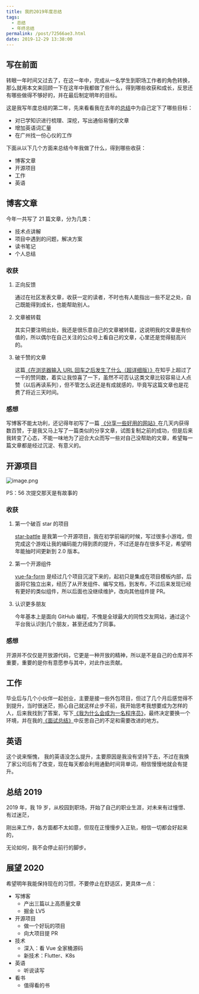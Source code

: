 ```yaml
---
title: 我的2019年度总结
tags:
  - 总结
  - 年终总结
permalink: /post/72566ae3.html
date: 2019-12-29 13:38:00
---
```


## 写在前面

转眼一年时间又过去了，在这一年中，完成从一名学生到职场工作者的角色转换，那么就用本文来回顾一下在这年中我都做了些什么，得到哪些收获和成长，反思还有哪些做得不够好的，并在最后制定明年的目标。

这是我写年度总结的第二年，先来看看我在去年的[总结](https://4ark.me/posts/2019-summary/)中为自己定下了哪些目标：

- 对已学知识进行梳理、深挖，写出通俗易懂的文章
- 增加英语词汇量
- 在广州找一份心仪的工作

下面从以下几个方面来总结今年我做了什么，得到哪些收获：

- 博客文章
- 开源项目
- 工作
- 英语

## 博客文章

今年一共写了 21 篇文章，分为几类：

- 技术点讲解
- 项目中遇到的问题，解决方案
- 读书笔记
- 个人总结

### 收获

1. 正向反馈

   通过在社区发表文章，收获一定的读者，不时也有人能指出一些不足之处，自己既能得到成长，也能帮助别人。

2. 文章被转载

   其实只要注明出处，我还是很乐意自己的文章被转载，这说明我的文章是有价值的，所以偶尔在自己关注的公众号上看自己的文章，心里还是觉得挺高兴的。

3. 破千赞的文章

   这篇[《在浏览器输入 URL 回车之后发生了什么（超详细版）》](https://zhuanlan.zhihu.com/p/80551769)在知乎上超过了一千的赞同数，着实让我惊喜了一下，虽然不可否认这类文章比较容易让人点赞（以后再读系列），但不管怎么说还是有成就感的，毕竟写这篇文章也是花费了将近三天时间。

### 感想

写博客不能太功利，还记得年初写了一篇 [《分享一些好用的网站》](https://juejin.im/post/5c602ba6e51d457fc75f7d09)在几天内获得数百赞，于是我又马上写了一篇类似的分享文章，试图复制之前的成功，但是后来我转变了心态，不能一味地为了迎合大众而写一些对自己没帮助的文章，希望每一篇文章都是经过沉淀、有意义的。

## 开源项目

![image.png](https://i.loli.net/2019/12/28/6KnUbjgMZPkXLwe.png)

PS：56 次提交那天是有故事的

### 收获

1. 第一个破百 star 的项目

   [star-battle](https://github.com/gd4Ark/star-battle) 是我第一个开源项目，我在初学前端的时候，写过很多小游戏，但完成这个游戏让我的编码能力得到质的提升，不过还是存在很多不足，希望明年能抽时间更新到 2.0 版本。

2. 第一个开源组件

   [vue-fa-form](https://github.com/gd4Ark/vue-fa-form) 是经过几个项目沉淀下来的，起初只是集成在项目模板内部，后面将它独立出来，经历了从开发组件、编写文档，到发布，不过后来发现已经有更好的类似组件，所以后面也没继续维护，改向其他组件提 PR。

3. 认识更多朋友

   今年基本上是面向 GitHub 编程，不愧是全球最大的同性交友网站，通过这个平台我认识到几个朋友，甚至还成为了同事。

### 感想

开源并不仅仅是开放源代码，它更是一种开放的精神，所以是不是自己的仓库并不重要，重要的是你有意愿参与其中，对此作出贡献。

## 工作

毕业后与几个小伙伴一起创业，主要是接一些外包项目，但过了几个月后感觉得不到提升，当时很迷茫，担心自己就这样止步不前，我开始思考我想要成为怎样的人，后来我找到了答案，写下[《我为什么会成为一名程序员》](https://4ark.me/posts/why-i-became-a-programmer)，最终决定要换一个环境，并在我的[《面试总结》](https://4ark.me/posts/review-summary/)中反思自己的不足和需要改进的地方。

## 英语

这个说来惭愧， 我的英语没怎么提升，主要原因是我没有坚持下去，不过在我换了家公司后有了改变，现在每天都会利用通勤时间背单词，相信慢慢地就会有提升。

## 总结 2019

2019 年，我 19 岁，从校园到职场，开始了自己的职业生涯，对未来有过憧憬、有过迷茫，

刚出来工作，各方面都不太如意，但现在正慢慢步入正轨，相信一切都会好起来的，

无论如何，我不会停止前行的脚步。

## 展望 2020

希望明年我能保持现在的习惯，不要停止在舒适区，更具体一点：

- 写博客
  - 产出三篇以上高质量文章
  - 掘金 LV5
- 开源项目
  - 做一个好玩的项目
  - 向大项目提 PR
- 技术
  - 深入：看 Vue 全家桶源码
  - 新技术：Flutter、K8s
- 英语
  - 听说读写
- 看书
  - 值得看的书
